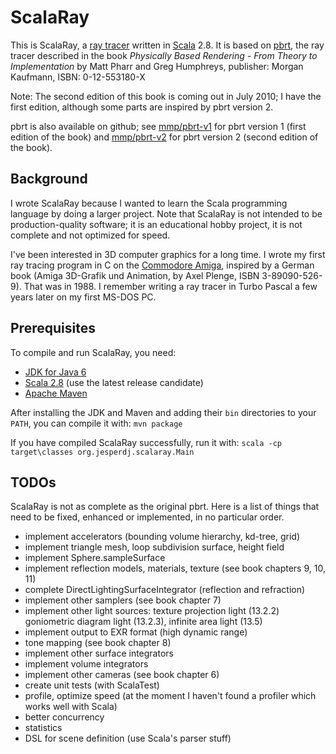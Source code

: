 # ScalaRay

This is ScalaRay, a [ray tracer](http://en.wikipedia.org/wiki/Ray_tracing_%28graphics%29) written in [Scala](http://www.scala-lang.org/) 2.8. It is based on [pbrt](http://pbrt.org/), the ray tracer described in the book *Physically Based Rendering - From Theory to Implementation* by Matt Pharr and Greg Humphreys, publisher: Morgan Kaufmann, ISBN: 0-12-553180-X

Note: The second edition of this book is coming out in July 2010; I have the first edition, although some parts are inspired by pbrt version 2.

pbrt is also available on github; see [mmp/pbrt-v1](http://github.com/mmp/pbrt-v1) for pbrt version 1 (first edition of the book) and [mmp/pbrt-v2](http://github.com/mmp/pbrt-v2) for pbrt version 2 (second edition of the book).

## Background

I wrote ScalaRay because I wanted to learn the Scala programming language by doing a larger project. Note that ScalaRay is not intended to be production-quality software; it is an educational hobby project, it is not complete and not optimized for speed.

I've been interested in 3D computer graphics for a long time. I wrote my first ray tracing program in C on the [Commodore Amiga](http://en.wikipedia.org/wiki/Amiga), inspired by a German book (Amiga 3D-Grafik und Animation, by Axel Plenge, ISBN 3-89090-526-9). That was in 1988. I remember writing a ray tracer in Turbo Pascal a few years later on my first MS-DOS PC.

## Prerequisites

To compile and run ScalaRay, you need:

- [JDK for Java 6](http://java.sun.com/javase/)
- [Scala 2.8](http://www.scala-lang.org/) (use the latest release candidate)
- [Apache Maven](http://maven.apache.org/)

After installing the JDK and Maven and adding their `bin` directories to your `PATH`, you can compile it with: `mvn package`

If you have compiled ScalaRay successfully, run it with: `scala -cp target\classes org.jesperdj.scalaray.Main`

## TODOs

ScalaRay is not as complete as the original pbrt. Here is a list of things that need to be fixed, enhanced or implemented, in no particular order.

- implement accelerators (bounding volume hierarchy, kd-tree, grid)
- implement triangle mesh, loop subdivision surface, height field
- implement Sphere.sampleSurface
- implement reflection models, materials, texture (see book chapters 9, 10, 11)
- complete DirectLightingSurfaceIntegrator (reflection and refraction)
- implement other samplers (see book chapter 7)
- implement other light sources: texture projection light (13.2.2) goniometric diagram light (13.2.3), infinite area light (13.5)
- implement output to EXR format (high dynamic range)
- tone mapping (see book chapter 8)
- implement other surface integrators
- implement volume integrators
- implement other cameras (see book chapter 6)
- create unit tests (with ScalaTest)
- profile, optimize speed (at the moment I haven't found a profiler which works well with Scala)
- better concurrency
- statistics
- DSL for scene definition (use Scala's parser stuff)
